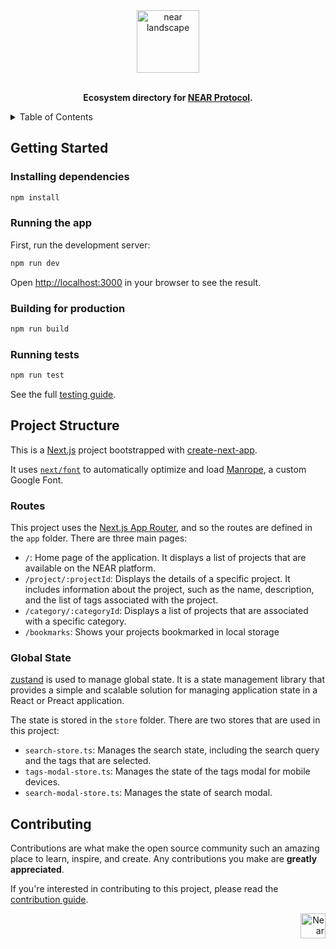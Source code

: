<!-- markdownlint-disable MD014 -->
<!-- markdownlint-disable MD033 -->
<!-- markdownlint-disable MD041 -->
<!-- markdownlint-disable MD029 -->

<div align="center">

<img src="https://builders.mypinata.cloud/ipfs/QmcNogThQvv2vTdvScoLUXCV4ncZv7h79quB7yhhTXwhC9" alt="near landscape" height="100" />
<br />
<br />
  <p>
    <strong>Ecosystem directory for <a href="https://near.org/" target="_blank">NEAR Protocol</a>.</strong>
  </p>

</div>

<details>
  <summary>Table of Contents</summary>

- [Getting Started](#getting-started)
  - [Installing dependencies](#installing-dependencies)
  - [Running the app](#running-the-app)
  - [Building for production](#building-for-production)
  - [Running tests](#running-tests)
- [Project Structure](#project-structure)
  - [Routes](#routes)
  - [Global State](#global-state)
- [Contributing](#contributing)

</details>

## Getting Started

### Installing dependencies

```bash
npm install
```

### Running the app

First, run the development server:

```bash
npm run dev
```

Open [http://localhost:3000](http://localhost:3000) in your browser to see the result.

### Building for production

```bash
npm run build
```

### Running tests

```bash
npm run test
```

See the full [testing guide](./playwright-tests/README.md).

## Project Structure

This is a [Next.js](https://nextjs.org/) project bootstrapped with [create-next-app](https://github.com/vercel/next.js/tree/canary/packages/create-next-app).

It uses [`next/font`](https://nextjs.org/docs/basic-features/font-optimization) to automatically optimize and load [Manrope](https://fonts.google.com/specimen/Manrope), a custom Google Font.

### Routes

This project uses the [Next.js App Router](https://nextjs.org/docs/app), and so the routes are defined in the `app` folder. There are three main pages:

- `/`: Home page of the application. It displays a list of projects that are available on the NEAR platform.
- `/project/:projectId`: Displays the details of a specific project. It includes information about the project, such as the name, description, and the list of tags associated with the project.
- `/category/:categoryId`: Displays a list of projects that are associated with a specific category.
- `/bookmarks`: Shows your projects bookmarked in local storage

### Global State

[zustand](https://github.com/pmndrs/zustand) is used to manage global state. It is a state management library that provides a simple and scalable solution for managing application state in a React or Preact application.

The state is stored in the `store` folder. There are two stores that are used in this project:

- `search-store.ts`: Manages the search state, including the search query and the tags that are selected.
- `tags-modal-store.ts`: Manages the state of the tags modal for mobile devices.
- `search-modal-store.ts`: Manages the state of search modal.

## Contributing

Contributions are what make the open source community such an amazing place to learn, inspire, and create. Any contributions you make are **greatly appreciated**.

If you're interested in contributing to this project, please read the [contribution guide](./CONTRIBUTING).

<div align="right">
<a href="https://nearbuilders.org" target="_blank">
<img
  src="https://builders.mypinata.cloud/ipfs/QmWt1Nm47rypXFEamgeuadkvZendaUvAkcgJ3vtYf1rBFj"
  alt="Near Builders"
  height="40"
/>
</a>
</div>
